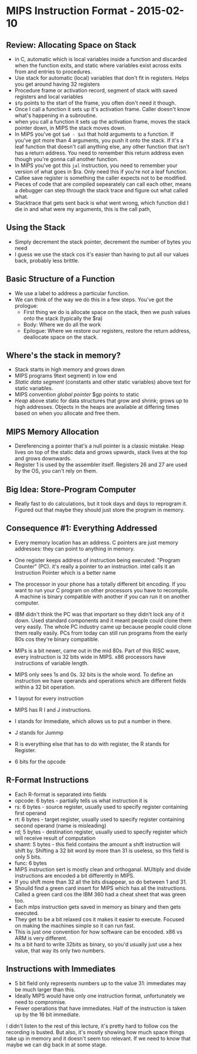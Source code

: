 # MIPS Instruction Format - 2015-02-10

## Review: Allocating Space on Stack

- in C, automatic which is local variables inside a function and discarded when the function exits, and static where variables exist across exits from and entries to procedures.
- Use stack for automatic (local) variables that don't fit in registers. Helps you get around having 32 registers
- Procedure frame or activation record, segment of stack with saved registers and local variables
- `$fp` points to the start of the frame, you often don't need it though.
- Once I call a function it sets up it's activation frame. Caller doesn't know what's happening in a subroutine.
- when you call a function it sets up the activation frame, moves the stack pointer down, in MIPS the stack moves down.
- In MIPS you've got `$a0 - $a3` that hold arguments to a function. If you've got more than 4 arguments, you push it onto the stack. If it's a leaf function that doesn't call anything else, any other function that isn't has a return address. You need to remember this return address even though you're gonna call another function.
- In MIPS you've got this `jal` instruction, you need to remember your version of what goes in \$ra. Only need this if you're not a leaf function.
- Callee save register is something the caller expects not to be modified.
- Pieces of code that are compiled sepearately can call each other, means a debugger can step through the stack trace and figure out what called what.
- Stacktrace that gets sent back is what went wrong, which function did I die in and what were my arguments, this is the call path,

## Using the Stack

- Simply decrement the stack pointer, decrement the number of bytes you need
- I guess we use the stack cos it's easier than having to put all our values back, probably less brittle.

## Basic Structure of a Function

- We use a label to address a particular function.
- We can think of the way we do this in a few steps. You've got the prologue:
  - First thing we do is allocate space on the stack, then we push values onto the stack (typically the \$ra)
  - Body: Where we do all the work
  - Epilogue: Where we restore our registers, restore the return address, deallocate space on the stack.

## Where's the stack in memory?

- Stack starts in high memory and grows down
- MIPS programs 9text segment) in low end
- _Static data segment_ (constants and other static variables) above text for static variables.
- MIPS convention _global pointer_ \$gp points to static
- _Heap_ above static for data structures that grow and shrink; grows up to high addresses. Objects in the heaps are available at differing times based on when you allocate and free them.

## MIPS Memory Allocation

- Dereferencing a pointer that's a null pointer is a classic mistake. Heap lives on top of the static data and grows upwards, stack lives at the top and grows downwards.
- Register 1 is used by the assembler itself. Registers 26 and 27 are used by the OS, you can't rely on them.

## Big Idea: Store-Program Computer

- Really fast to do calculations, but it took days and days to reprogram it. Figured out that maybe they should just store the program in memory.

## Consequence #1: Everything Addressed

- Every memory location has an address. C pointers are just memory addresses: they can point to anything in memory.
- One register keeps address of instruction being executed: "Program Counter" (PC). it's really a pointer to an instruction. intel calls it an Instruction Pointer which is a better name
- The processor in your phone has a totally different bit encoding. If you want to run your C program on other processors you have to recompile. A machine is binary compatible with another if you can run it on another computer.
- IBM didn't think the PC was that important so they didn't lock any of it down. Used standard components and it meant people could clone them very easily. The whole PC industry came up because people could clone them really easily. PCs from today can still run programs from the early 80s cos they're binary compatible.
- MIPs is a bit newer, came out in the mid 80s. Part of this RISC wave, every instruction is 32 bits wide in MIPS. x86 processors have instructions of variable length.
- MIPS only sees 1s and 0s. 32 bits is the whole word. To define an instruction we have operands and operations which are different fields within a 32 bit operation.
- 1 layout for every instruction

- MIPS has R I and J instructions.
- I stands for Immediate, which allows us to put a number in there.
- J stands for Jummp
- R is everything else that has to do with register, the R stands for Register.
- 6 bits for the opcode

## R-Format Instructions

- Each R-format is separated into fields
- opcode: 6 bytes - partially tells us what instruction it is
- rs: 6 bytes - source register, usually used to specify register containing first operand
- rt: 6 bytes - target register, usually used to specify register containing second operand (name is misleading)
- rd; 5 bytes - destination register, usually used to specify register which will receive result of computation
- shamt: 5 bytes - this field contains the amount a shift instruction will shift by. Shifting a 32 bit word by more than 31 is useless, so this field is only 5 bits.
- func: 6 bytes
- MiPS instruction sert is mostly clean and orthoganal. MUltiply and divide instructions are encoded a bit differently in MIPS.
- If you shift more than 32 all the bits disappear, so do between 1 and 31.
- Shouild find a green card insert for MIPS which has all the instructions. Called a green card cos the IBM 360 had a cheat sheet that was green too.
- Each mIps instruction gets saved in memory as binary and then gets executed.
- They get to be a bit relaxed cos it makes it easier to execute. Focused on making the machines simple so it can run fast.
- This is just one convention for how software can be encoded. x86 vs ARM is very different.
- Its a bit hard to write 32bits as binary, so you'd usually just use a hex value, that way its only two numbers.

## Instructions with Immediates

- 5 bit field only represents numbers up to the value 31: immediates may be much larger than this.
- Ideally MIPS would have only one instruction format, unfortunately we need to compromise.
- Fewer operations that have immediates. Half of the instruction is taken up by the 16 bit immediate.

I didn't listen to the rest of this lecture, it's pretty hard to follow cos the recording is busted. But also, it's mostly showing how much space things take up in memory and it doesn't seem too relevant. If we need to know that maybe we can dig back in at some stage.
